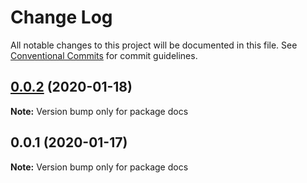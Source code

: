# Change Log

All notable changes to this project will be documented in this file.
See [Conventional Commits](https://conventionalcommits.org) for commit guidelines.

## [0.0.2](https://github.com/pangoojs/pangoo/compare/docs@0.0.1...docs@0.0.2) (2020-01-18)

**Note:** Version bump only for package docs





## 0.0.1 (2020-01-17)

**Note:** Version bump only for package docs
